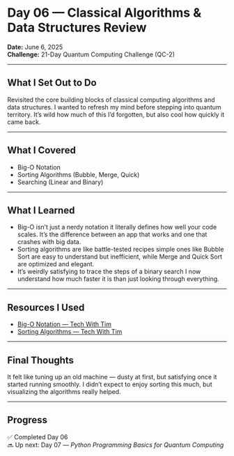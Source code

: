 # Day 06 — Classical Algorithms & Data Structures Review  
**Date:** June 6, 2025  
**Challenge:** 21-Day Quantum Computing Challenge (QC-2)

---

## What I Set Out to Do  
Revisited the core building blocks of classical computing algorithms and data structures. I wanted to refresh my mind before stepping into quantum territory. It’s wild how much of this I’d forgotten, but also cool how quickly it came back.

---

## What I Covered  
- Big-O Notation  
- Sorting Algorithms (Bubble, Merge, Quick)  
- Searching (Linear and Binary)

---

## What I Learned  
- Big-O isn’t just a nerdy notation it literally defines how well your code scales. It’s the difference between an app that works and one that crashes with big data.  
- Sorting algorithms are like battle-tested recipes simple ones like Bubble Sort are easy to understand but inefficient, while Merge and Quick Sort are optimized and elegant.  
- It’s weirdly satisfying to trace the steps of a binary search I now understand how much faster it is than just looking through everything.

---

## Resources I Used  
- [Big-O Notation — Tech With Tim](https://www.youtube.com/watch?v=Mo4vesaut8g)  
- [Sorting Algorithms — Tech With Tim](https://www.youtube.com/playlist?list=PLzMcBGfZo4-kQkZp-j9PNyKq7Yw6z2fzm)

---

## Final Thoughts  
It felt like tuning up an old machine — dusty at first, but satisfying once it started running smoothly. I didn’t expect to enjoy sorting this much, but visualizing the algorithms really helped.  

---

## Progress  
✅ Completed Day 06  
🔜 Up next: Day 07 — *Python Programming Basics for Quantum Computing*
